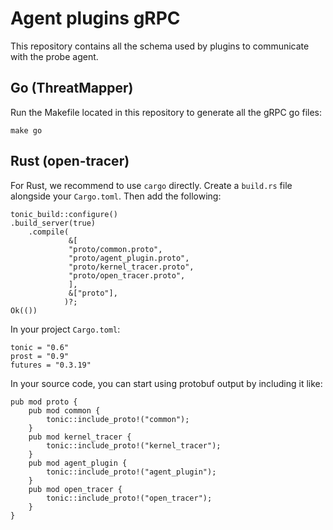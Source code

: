# Agent plugins gRPC

This repository contains all the schema used by plugins to communicate with the probe agent.

## Go (ThreatMapper)

Run the Makefile located in this repository to generate all the gRPC go files:

```
make go
```

## Rust (open-tracer)

For Rust, we recommend to use `cargo` directly. Create a `build.rs` file alongside your `Cargo.toml`.
Then add the following:

```
tonic_build::configure()
.build_server(true)
    .compile(
             &[
             "proto/common.proto",
             "proto/agent_plugin.proto",
             "proto/kernel_tracer.proto",
             "proto/open_tracer.proto",
             ],
             &["proto"],
            )?;
Ok(())
```

In your project `Cargo.toml`:
```
tonic = "0.6"
prost = "0.9"
futures = "0.3.19"
```

In your source code, you can start using protobuf output by including it like:

```
pub mod proto {
    pub mod common {
        tonic::include_proto!("common");
    }
    pub mod kernel_tracer {
        tonic::include_proto!("kernel_tracer");
    }
    pub mod agent_plugin {
        tonic::include_proto!("agent_plugin");
    }
    pub mod open_tracer {
        tonic::include_proto!("open_tracer");
    }
}
```
